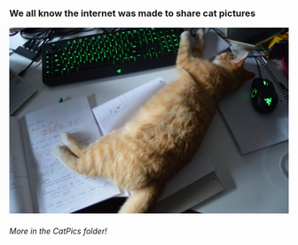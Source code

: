 ### We all know the internet was made to share cat pictures

![Beep Beep Hard At Work](https://github.com/simmma/simmma/blob/master/CatPics/BeepBeepHardAtWork.jpg)


###### More in the CatPics folder!

<!--
**simmma/simmma** is a ✨ _special_ ✨ repository because its `README.md` (this file) appears on your GitHub profile.

Here are some ideas to get you started:

- 🔭 I’m currently working on ...
- 🌱 I’m currently learning ...
- 👯 I’m looking to collaborate on ...
- 🤔 I’m looking for help with ...
- 💬 Ask me about ...
- 📫 How to reach me: ...
- 😄 Pronouns: ...
- ⚡ Fun fact: ...
-->